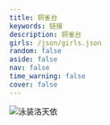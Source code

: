 ```yaml
---
title: 铜雀台
keywords: 链接
description: 铜雀台
girls: /json/girls.json
random: false
aside: false
nav: false
time_warning: false
cover: false
---
```


<YunGirls :girls="frontmatter.girls" :random="frontmatter.random" />

![泳装洛天依](https://image-sh.jsdmirror.com/gh/fanghsiu/cdn@master/images/luotianyi_swimsuit_compress.jpg "泳装洛天依")